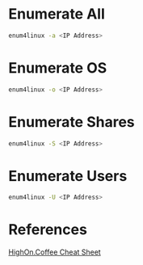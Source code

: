 # Enumerate All
```bash
enum4linux -a <IP Address>
```

# Enumerate OS
```bash
enum4linux -o <IP Address>
```

# Enumerate Shares
```bash
enum4linux -S <IP Address>
```

# Enumerate Users
```bash
enum4linux -U <IP Address>
```

# References
[HighOn.Coffee Cheat Sheet](https://highon.coffee/blog/enum4linux-cheat-sheet/)